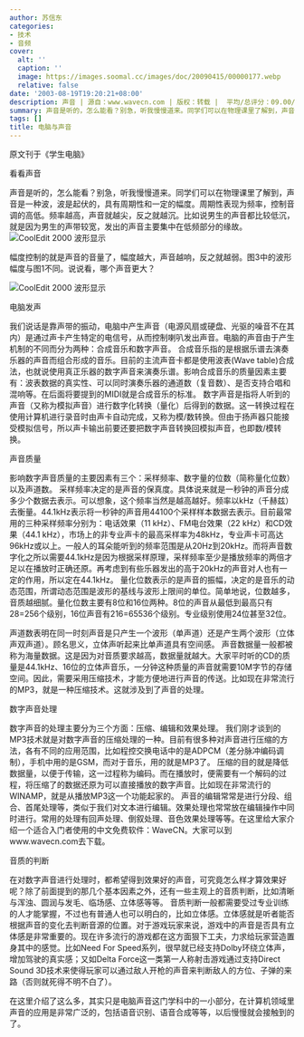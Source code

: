 ```yaml
---
author: 苏信东
categories:
- 技术
- 音频
cover:
  alt: ''
  caption: ''
  image: https://images.soomal.cc/images/doc/20090415/00000177.webp
  relative: false
date: '2003-08-19T19:20:21+08:00'
description: 声音 | 源自：www.wavecn.com | 版权：转载 |  平均/总评分：09.00/18
summary: 声音是听的，怎么能看？别急，听我慢慢道来。同学们可以在物理课里了解到，声音是一种波，波是起伏的，具有周期性和一定的幅度。周期性表现为频率，控制音调的高低。频率越高，声音就越尖，反之就越沉。比如说男生的声音都比较低沉，就是因为男生的声带较宽，发出的声音主要集中在低频部分的缘故。
tags: []
title: 电脑与声音
---
```


原文刊于《学生电脑》

看看声音

声音是听的，怎么能看？别急，听我慢慢道来。同学们可以在物理课里了解到，声音是一种波，波是起伏的，具有周期性和一定的幅度。周期性表现为频率，控制音调的高低。频率越高，声音就越尖，反之就越沉。比如说男生的声音都比较低沉，就是因为男生的声带较宽，发出的声音主要集中在低频部分的缘故。 ![CoolEdit 2000 波形显示](https://images.soomal.cc/images/doc/20090415/00000177.webp)

幅度控制的就是声音的音量了，幅度越大，声音越响，反之就越弱。图3中的波形幅度与图1不同。说说看，哪个声音更大？

![CoolEdit 2000 波形显示](https://images.soomal.cc/images/doc/20090415/00000178.webp)



电脑发声

我们说话是靠声带的振动，电脑中产生声音（电源风扇或硬盘、光驱的噪音不在其内）是通过声卡产生特定的电信号，从而控制喇叭发出声音。电脑的声音由于产生机制的不同而分为两种：合成音乐和数字声音。   合成音乐指的是根据乐谱去演奏乐器的声音而组合形成的音乐。目前的主流声音卡都是使用波表(Wave   table)合成法，也就说使用真正乐器的数字声音来演奏乐谱。影响合成音乐的质量因素主要有：波表数据的真实性、可以同时演奏乐器的通道数（复音数）、是否支持合唱和混响等。在后面将要提到的MIDI就是合成音乐的标准。   数字声音是指将人听到的声音（又称为模拟声音）进行数字化转换（量化）后得到的数据。这一转换过程在使用计算机进行录音时由声卡自动完成，又称为模/数转换。但由于扬声器只能接受模拟信号，所以声卡输出前要还要把数字声音转换回模拟声音，也即数/模转换。

声音质量

影响数字声音质量的主要因素有三个：采样频率、数字量的位数（简称量化位数）以及声道数。   采样频率决定的是声音的保真度。具体说来就是一秒钟的声音分成多少个数据去表示。可以想象，这个频率当然是越高越好。频率以kHz（千赫兹）去衡量。44.1kHz表示将一秒钟的声音用44100个采样样本数据去表示。目前最常用的三种采样频率分别为：电话效果（11   kHz）、FM电台效果（22 kHz）和CD效果（44.1 kHz），市场上的非专业声卡的最高采样率为48kHz，专业声卡可高达96kHz或以上。一般人的耳朵能听到的频率范围是从20Hz到20kHz。而将声音数字化之所以需要44.1kHz是因为根据采样原理，采样频率至少是播放频率的两倍才足以在播放时正确还原。再考虑到有些乐器发出的高于20kHz的声音对人也有一定的作用，所以定在44.1kHz。 量化位数表示的是声音的振幅，决定的是音乐的动态范围，所谓动态范围是波形的基线与波形上限间的单位。简单地说，位数越多，音质越细腻。量化位数主要有8位和16位两种。8位的声音从最低到最高只有28=256个级别，16位声音有216=65536个级别。专业级别使用24位甚至32位。

声道数表明在同一时刻声音是只产生一个波形（单声道）还是产生两个波形（立体声双声道）。顾名思义，立体声听起来比单声道具有空间感。   声音数据量一般都被称为海量数据。这是因为对音质要求越高，数据量就越大。大家平时听的CD的质量是44.1kHz、16位的立体声音乐，一分钟这种质量的声音就需要10M字节的存储空间。因此，需要采用压缩技术，才能方便地进行声音的传送。比如现在非常流行的MP3，就是一种压缩技术。这就涉及到了声音的处理。

数字声音处理

数字声音的处理主要分为三个方面：压缩、编辑和效果处理。   我们刚才谈到的MP3技术就是对数字声音的压缩处理的一种。目前有很多种对声音进行压缩的方法，各有不同的应用范围，比如程控交换电话中的是ADPCM（差分脉冲编码调制），手机中用的是GSM，而对于音乐，用的就是MP3了。   压缩的目的就是降低数据量，以便于传输，这一过程称为编码。而在播放时，便需要有一个解码的过程，将压缩了的数据还原为可以直接播放的数字声音。比如现在非常流行的WINAMP，就是从播放MP3这一个功能起家的。   声音的编辑常常是进行分段、组合、首尾处理等，类似于我们对文本进行编辑。效果处理也常常放在编辑操作中同时进行。常用的处理有回声处理、倒叙处理、音色效果处理等等。在这里给大家介绍一个适合入门者使用的中文免费软件：WaveCN。大家可以到www.wavecn.com去下载。

音质的判断

在对数字声音进行处理时，都希望得到效果好的声音，可究竟怎么样才算效果好呢？除了前面提到的那几个基本因素之外，还有一些主观上的音质判断，比如清晰与浑浊、圆润与发毛、临场感、立体感等等。   音质判断一般都需要受过专业训练的人才能掌握，不过也有普通人也可以明白的，比如立体感。立体感就是听者能否根据声音的变化去判断音源的位置。对于游戏玩家来说，游戏中的声音是否具有立体感是非常重要的。现在许多流行的游戏都在这方面狠下工夫，力求给玩家营造置身其中的感觉。比如Need   For Speed系列，很早就已经支持Dolby环绕立体声，增加驾驶的真实感；又如Delta   Force这一类第一人称射击游戏通过支持Direct Sound 3D技术来使得玩家可以通过敌人开枪的声音来判断敌人的方位、子弹的来路（否则就死得不明不白了）。

在这里介绍了这么多，其实只是电脑声音这门学科中的一小部分，在计算机领域里声音的应用是非常广泛的，包括语音识别、语音合成等等，以后慢慢就会接触到的了。